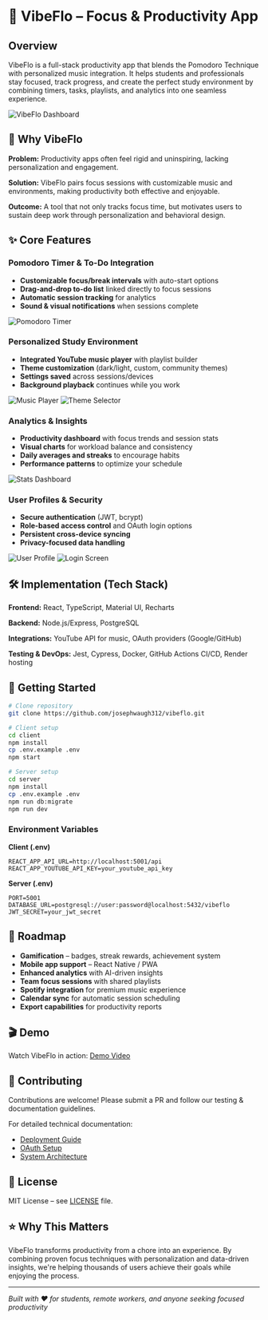 # 🎵 VibeFlo – Focus & Productivity App

## Overview
VibeFlo is a full-stack productivity app that blends the Pomodoro Technique with personalized music integration. It helps students and professionals stay focused, track progress, and create the perfect study environment by combining timers, tasks, playlists, and analytics into one seamless experience.

![VibeFlo Dashboard](docs/images/dashboard.png)

## 🎯 Why VibeFlo

**Problem:** Productivity apps often feel rigid and uninspiring, lacking personalization and engagement.

**Solution:** VibeFlo pairs focus sessions with customizable music and environments, making productivity both effective and enjoyable.

**Outcome:** A tool that not only tracks focus time, but motivates users to sustain deep work through personalization and behavioral design.

## ✨ Core Features

### Pomodoro Timer & To-Do Integration
- **Customizable focus/break intervals** with auto-start options
- **Drag-and-drop to-do list** linked directly to focus sessions
- **Automatic session tracking** for analytics
- **Sound & visual notifications** when sessions complete

![Pomodoro Timer](docs/images/pomodoro-dashboard.png)

### Personalized Study Environment
- **Integrated YouTube music player** with playlist builder
- **Theme customization** (dark/light, custom, community themes)
- **Settings saved** across sessions/devices
- **Background playback** continues while you work

![Music Player](docs/images/playlists.png)
![Theme Selector](docs/images/theme-selector.png)

### Analytics & Insights
- **Productivity dashboard** with focus trends and session stats
- **Visual charts** for workload balance and consistency
- **Daily averages and streaks** to encourage habits
- **Performance patterns** to optimize your schedule

![Stats Dashboard](docs/images/stats-dashboard.png)

### User Profiles & Security
- **Secure authentication** (JWT, bcrypt)
- **Role-based access control** and OAuth login options
- **Persistent cross-device syncing**
- **Privacy-focused data handling**

![User Profile](docs/images/profile.png)
![Login Screen](docs/images/login.png)

## 🛠️ Implementation (Tech Stack)

**Frontend:** React, TypeScript, Material UI, Recharts

**Backend:** Node.js/Express, PostgreSQL

**Integrations:** YouTube API for music, OAuth providers (Google/GitHub)

**Testing & DevOps:** Jest, Cypress, Docker, GitHub Actions CI/CD, Render hosting

## 🚀 Getting Started

```bash
# Clone repository
git clone https://github.com/josephwaugh312/vibeflo.git

# Client setup
cd client
npm install
cp .env.example .env
npm start

# Server setup
cd server
npm install
cp .env.example .env
npm run db:migrate
npm run dev
```

### Environment Variables

**Client (.env)**
```
REACT_APP_API_URL=http://localhost:5001/api
REACT_APP_YOUTUBE_API_KEY=your_youtube_api_key
```

**Server (.env)**
```
PORT=5001
DATABASE_URL=postgresql://user:password@localhost:5432/vibeflo
JWT_SECRET=your_jwt_secret
```

## 🔮 Roadmap

- **Gamification** – badges, streak rewards, achievement system
- **Mobile app support** – React Native / PWA
- **Enhanced analytics** with AI-driven insights
- **Team focus sessions** with shared playlists
- **Spotify integration** for premium music experience
- **Calendar sync** for automatic session scheduling
- **Export capabilities** for productivity reports

## 🎬 Demo

Watch VibeFlo in action: [Demo Video](https://www.loom.com/share/ccf4160871a4473986ac125069fe3eba?sid=557d9b0d-6061-4b1d-aad3-eadcf56a676f)

## 🤝 Contributing

Contributions are welcome! Please submit a PR and follow our testing & documentation guidelines.

For detailed technical documentation:
- [Deployment Guide](DEPLOYMENT.md)
- [OAuth Setup](OAUTH_SETUP_GUIDE.md)
- [System Architecture](docs/images/VibeFlo_System_Architecture_Updated_v2.svg)

## 📄 License

MIT License – see [LICENSE](LICENSE) file.

## ⭐ Why This Matters

VibeFlo transforms productivity from a chore into an experience. By combining proven focus techniques with personalization and data-driven insights, we're helping thousands of users achieve their goals while enjoying the process.

---

*Built with ❤️ for students, remote workers, and anyone seeking focused productivity*